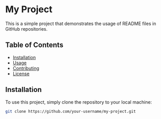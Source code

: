 # My Project

This is a simple project that demonstrates the usage of README files in GitHub repositories.

## Table of Contents
- [Installation](#installation)
- [Usage](#usage)
- [Contributing](#contributing)
- [License](#license)

## Installation

To use this project, simply clone the repository to your local machine:

```bash
git clone https://github.com/your-username/my-project.git
